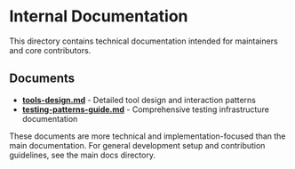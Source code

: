 # Internal Documentation

This directory contains technical documentation intended for maintainers and core contributors.

## Documents

- **[tools-design.md](./tools-design.md)** - Detailed tool design and interaction patterns
- **[testing-patterns-guide.md](./testing-patterns-guide.md)** - Comprehensive testing infrastructure documentation

These documents are more technical and implementation-focused than the main documentation. For general development setup and contribution guidelines, see the main docs directory.